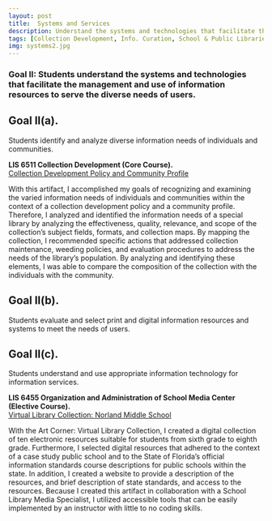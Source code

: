 ```yaml
---
layout: post
title:  Systems and Services
description: Understand the systems and technologies that facilitate the management and use of information resources to serve the diverse needs of users. # Add post description (optional)
tags: [Collection Development, Info. Curation, School & Public Libraries]
img: systems2.jpg
---
```

### Goal II: Students understand the systems and technologies that facilitate the management and use of information resources to serve the diverse needs of users.

## Goal II(a).
Students identify and analyze diverse information needs of individuals and communities.

<p><b>LIS 6511 Collection Development (Core Course).</b><br /><a href="https://eoroyal26.github.io/assets/pdf/Collection_Development_Policy_2023_ER5.pdf" target="blank">Collection Development Policy and Community Profile</a></p>

With this artifact, I accomplished my goals of recognizing and examining the varied information needs of individuals and communities within the context of a collection development policy and a community profile. Therefore, I analyzed and identified the information needs of a special library by analyzing the effectiveness, quality, relevance, and scope of the collection’s subject fields, formats, and collection maps. By mapping the collection, I recommended specific actions that addressed collection maintenance, weeding policies, and evaluation procedures to address the needs of the library’s population. By analyzing and identifying these elements, I was able to compare the composition of the collection with the individuals with the community.


## Goal II(b). 
Students evaluate and select print and digital information resources and systems to meet the needs of users.

## Goal II(c). 
Students understand and use appropriate information technology for information services.

<p><b>LIS 6455 Organization and Administration of School Media Center (Elective Course).</b><br/><a href="https://sites.google.com/view/virtual-library-collection/home" target="blank">Virtual Library Collection: Norland Middle School</a></p>

With the Art Corner: Virtual Library Collection, I created a digital collection of ten electronic resources suitable for students from sixth grade to eighth grade. Furthermore, I selected digital resources that adhered to the context of a case study public school and to the State of Florida’s official information standards course descriptions for public schools within the state. In addition, I created a website to provide a description of the resources, and brief description of state standards, and access to the resources. Because I created this artifact in collaboration with a School Library Media Specialist, I utilized accessible tools that can be easily implemented by an instructor with little to no coding skills.


<!--Check out the [Jekyll docs][jekyll-docs] for more info on how to get the most out of Jekyll. File all bugs/feature requests at [Jekyll’s GitHub repo][jekyll-gh]. If you have questions, you can ask them on [Jekyll Talk][jekyll-talk].-->

[jekyll-docs]: https://jekyllrb.com/docs/home
[jekyll-gh]:   https://github.com/jekyll/jekyll
[jekyll-talk]: https://talk.jekyllrb.com/
